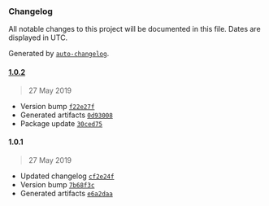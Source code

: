 ### Changelog

All notable changes to this project will be documented in this file. Dates are displayed in UTC.

Generated by [`auto-changelog`](https://github.com/CookPete/auto-changelog).

#### [1.0.2](https://github.com/hal313/settings-manager-example/compare/1.0.1...1.0.2)

> 27 May 2019

- Version bump [`f22e27f`](https://github.com/hal313/settings-manager-example/commit/f22e27fdbb8e0d2da86b70d3ecf439722902abb4)
- Generated artifacts [`0d93008`](https://github.com/hal313/settings-manager-example/commit/0d93008cb531e3da68f03dd125ca733bae174312)
- Package update [`30ced75`](https://github.com/hal313/settings-manager-example/commit/30ced75ff413e16e1611f6f4f7a36f5c5e229b77)

#### 1.0.1

> 27 May 2019

- Updated changelog [`cf2e24f`](https://github.com/hal313/settings-manager-example/commit/cf2e24f7887e4f172f57f18fe53dc00d627c6a16)
- Version bump [`7b68f3c`](https://github.com/hal313/settings-manager-example/commit/7b68f3cdd32fd649fc7401afb55addbe95b259fc)
- Generated artifacts [`e6a2daa`](https://github.com/hal313/settings-manager-example/commit/e6a2daac2fc2cb772949ad0bc3401aa90ae54e73)
